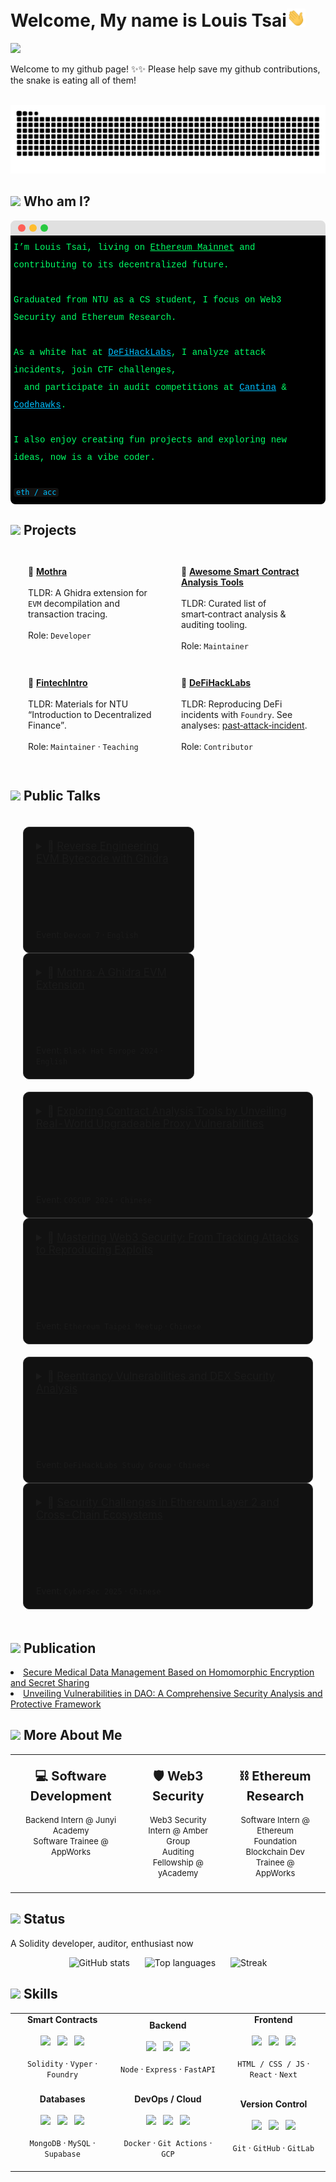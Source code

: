 <h1> Welcome, My name is Louis Tsai<img src="https://github.com/ABSphreak/ABSphreak/blob/master/gifs/Hi.gif" width="30px"></h1>
<img src="https://komarev.com/ghpvc/?username=LouisTsai-Csie&label=Profile%20views&color=0e75b6&style=flat" />

Welcome to my github page! ✨✨ Please help save my github contributions, the snake is eating all of them!

<br>
<picture>
  <source media="(prefers-color-scheme: dark)" srcset="https://raw.githubusercontent.com/LouisTsai-Csie/LouisTsai-Csie/output/github-contribution-grid-snake-dark.svg">
  <source media="(prefers-color-scheme: light)" srcset="https://raw.githubusercontent.com/LouisTsai-Csie/LouisTsai-Csie/output/github-contribution-grid-snake-dark.svg">
  <img alt="github contribution grid snake animation" src="https://raw.githubusercontent.com/LouisTsai-Csie/LouisTsai-Csie/output/github-contribution-grid-snake-dark.svg">
</picture>

<h2>
  <img src="https://github.com/7oSkaaa/7oSkaaa/blob/main/Images/about_me.gif?raw=true" width="30"> Who am I?
</h2>


<div align="center" style="max-width:780px;margin:0 auto;">
  <!-- Header bar -->
  <div style="background:#e0e0e0;padding:6px 12px;border-radius:8px 8px 0 0;display:flex;align-items:center;">
    <div style="width:12px;height:12px;background:#ff5f57;border-radius:50%;margin-right:6px;"></div>
    <div style="width:12px;height:12px;background:#ffbd2e;border-radius:50%;margin-right:6px;"></div>
    <div style="width:12px;height:12px;background:#28c940;border-radius:50%;"></div>
  </div>
  
  <!-- Body -->
  <pre style="background:#000;color:#00ff66;font-family:'Courier New',Courier,monospace;padding:5px;margin:0;border-radius:0 0 8px 8px;text-align:left;white-space:pre-wrap;line-height:2;">
I’m Louis Tsai, living on <a href="#" style="color: inherit; text-decoration: underline;">Ethereum Mainnet</a> and contributing to its decentralized future.

Graduated from NTU as a CS student, I focus on Web3 Security and Ethereum Research.

As a white hat at <a href="#" style="color:#00bfff;">DeFiHackLabs</a>, I analyze attack incidents, join CTF challenges,
  and participate in audit competitions at <a href="#" style="color:#00bfff;">Cantina</a> & <a href="#" style="color:#00bfff;">Codehawks</a>.

I also enjoy creating fun projects and exploring new ideas, now is a vibe coder.

<code style="color:#00bfff;background:#111;padding:0 4px;border-radius:4px;">eth / acc</code></pre>
</div>

<h2>
  <img src="https://github.com/7oSkaaa/7oSkaaa/blob/main/Images/about_me.gif?raw=true" width="30">
  Projects
</h2>

<table align="center" width="100%" style="border-collapse:separate; border-spacing:14px;">
  <tr>
    <td align="left" width="50%" style="vertical-align:top; padding:14px;">
      <div>
        <b>👾 <a href="https://github.com/syjcnss/Mothra">Mothra</a></b><br/><br/>
        <span>TLDR: A Ghidra extension for <code>EVM</code> decompilation and transaction tracing.</span><br/><br/>
        <span>Role: <code>Developer</code></span>
      </div>
    </td>
    <td align="left" width="50%" style="vertical-align:top; padding:14px;">
      <div>
        <b>👾 <a href="https://github.com/LouisTsai-Csie/awesome-smart-contract-analysis-tools">Awesome Smart Contract Analysis Tools</a></b><br/><br/>
        <span>TLDR: Curated list of smart‑contract analysis & auditing tooling.</span><br/><br/>
        <span>Role: <code>Maintainer</code></span>
      </div>
    </td>
  </tr>
  <tr>
    <td align="left" width="50%" style="vertical-align:top; padding:14px;">
      <div>
        <b>👾 <a href="https://github.com/FinTechIntro">FintechIntro</a></b><br/><br/>
        <span>TLDR: Materials for NTU “Introduction to Decentralized Finance”.</span><br/><br/>
        <span>Role: <code>Maintainer</code> · <code>Teaching</code></span>
      </div>
    </td>
    <td align="left" width="50%" style="vertical-align:top; padding:14px;">
      <div>
        <b>👾 <a href="https://github.com/SunWeb3Sec/DeFiHackLabs">DeFiHackLabs</a></b><br/><br/>
        <span>TLDR: Reproducing DeFi incidents with <code>Foundry</code>. See analyses: <a href="https://github.com/LouisTsai-Csie/past-attack-incident">past‑attack‑incident</a>.</span><br/><br/>
        <span>Role: <code>Contributor</code></span>
      </div>
    </td>
  </tr>
</table>


<h2>
  <img src="https://github.com/7oSkaaa/7oSkaaa/blob/main/Images/about_me.gif?raw=true" width="30">
  Public Talks
</h2>

<table width="100%" style="margin:0 auto; border-collapse:separate; border-spacing:20px;">
  <tr>
    <td width="50%" style="background-color:#111; border:1px solid #333; border-radius:10px; padding:20px; display:flex; flex-direction:column; justify-content:space-between; min-height:160px;">
      <div>
        <details>
          <summary style="font-size:1.05rem;">👾 <a href="https://speak.devcon.org/devcon7-sea/talk/GSJ8EC/">Reverse Engineering EVM Bytecode with Ghidra</a></summary>
          <br/>
          Using <code>Ghidra</code> to decompile & trace <code>EVM</code> bytecode for auditing and research.
        </details>
      </div><br/>
      <div style="margin-top:20px;">Event: <code>Devcon 7</code> · <code>English</code></div>
    </td>
    <td width="50%" style="background-color:#111; border:1px solid #333; border-radius:10px; padding:20px; display:flex; flex-direction:column; justify-content:space-between; min-height:160px;">
      <div>
        <details>
          <summary style="font-size:1.05rem;">👾 <a href="https://www.blackhat.com/eu-24/arsenal/schedule/index.html#mothra-a-ghidra-evm-extension-42227">Mothra: A Ghidra EVM Extension</a></summary>
          <br/>
          <code>Mothra</code> adds EVM disassembly, decompilation, and transaction tracing to <code>Ghidra</code>.
        </details>
      </div><br/>
      <div style="margin-top:20px;">Event: <code>Black Hat Europe 2024</code> · <code>English</code></div>
    </td>
  </tr>

  <tr>
    <td style="background-color:#111; border:1px solid #333; border-radius:10px; padding:20px; display:flex; flex-direction:column; justify-content:space-between; min-height:160px;">
      <div>
        <details>
          <summary style="font-size:1.05rem;">👾 <a href="https://coscup.org/2024/en/session/DXAPTQ">Exploring Contract Analysis Tools by Unveiling Real-World Upgradeable Proxy Vulnerabilities</a></summary>
          <br/>
          Real-world upgradeable proxy risks and <code>Foundry</code> PoCs.
        </details>
      </div><br/>
      <div style="margin-top:20px;">Event: <code>COSCUP 2024</code> · <code>Chinese</code></div>
    </td>
    <td style="background-color:#111; border:1px solid #333; border-radius:10px; padding:20px; display:flex; flex-direction:column; justify-content:space-between; min-height:160px;">
      <div>
        <details>
          <summary style="font-size:1.05rem;">👾 <a href="https://www.canva.com/design/DAGNV4nS9Co/_mtaC9X71QC0_amZPEHo9Q/edit">Mastering Web3 Security: From Tracking Attacks to Reproducing Exploits</a></summary>
          <br/>
          From attack tracking to exploit reproduction, with DEX/oracle case studies.
        </details>
      </div><br />
      <div style="margin-top:20px;">Event: <code>Ethereum Taipei Meetup</code> · <code>Chinese</code></div>
    </td>
  </tr>

  <tr>
    <td style="background-color:#111; border:1px solid #333; border-radius:10px; padding:20px; display:flex; flex-direction:column; justify-content:space-between; min-height:160px;">
      <div>
        <details>
          <summary style="font-size:1.05rem;">👾 <a href="https://www.youtube.com/watch?v=NNwcBCeNYV0">Reentrancy Vulnerabilities and DEX Security Analysis</a></summary>
          <br/>
          Modern reentrancy patterns, CEI pitfalls, and DEX edge cases.
        </details>
      </div><br/>
      <div style="margin-top:20px;">Event: <code>DeFiHackLabs Study Group</code> · <code>Chinese</code></div>
    </td>
    <td style="background-color:#111; border:1px solid #333; border-radius:10px; padding:20px; display:flex; flex-direction:column; justify-content:space-between; min-height:160px;">
      <div>
        <details>
          <summary style="font-size:1.05rem;">👾 <a href="https://cybersec.ithome.com.tw/2025/session-page/3588">Security Challenges in Ethereum Layer 2 and Cross-Chain Ecosystems</a></summary>
          <br/>
          Risks in bridges, sequencers, and cross-chain messaging layers.
        </details>
      </div><br/>
      <div style="margin-top:20px;">Event: <code>CyberSec 2025</code> · <code>Chinese</code></div>
    </td>
  </tr>
</table>


<h2> <img src = "https://github.com/7oSkaaa/7oSkaaa/blob/main/Images/about_me.gif?raw=true" width = 30px> Publication </h2>
<li> <a href="https://ieeexplore.ieee.org/document/10349130">Secure Medical Data Management Based on Homomorphic Encryption and Secret Sharing</a </li>
<li> <a href="https://www.computer.org/csdl/proceedings-article/blockchain/2023/192900a151/1U85Itfjn1K">Unveiling Vulnerabilities in DAO: A Comprehensive Security Analysis and Protective Framework</a></li>

<h2>
  <img src="https://github.com/7oSkaaa/7oSkaaa/blob/main/Images/about_me.gif?raw=true" width="30">
  More About Me
</h2>

<table align="center" style="border-collapse: collapse;">
  <tr>
    <!-- Software Development -->
    <td align="center" width="400" height="180" style="padding: 20px; vertical-align: top;">
      <span style="font-size: 20px; font-weight: bold;"><b>💻 Software Development</b></span><br><br>
      <span style="font-size: 13px;">Backend Intern @ Junyi Academy</span><br>
      <span style="font-size: 13px;">Software Trainee @ AppWorks</span>
    </td>
    <!-- Web3 Security -->
    <td align="center" width="400" height="180" style="padding: 20px; vertical-align: top;">
      <span style="font-size: 20px; font-weight: bold;"><b>🛡️ Web3 Security</b></span><br><br>
      <span style="font-size: 13px;">Web3 Security Intern @ Amber Group</span><br>
      <span style="font-size: 13px;">Auditing Fellowship @ yAcademy</span>
    </td>
    <!-- Ethereum Research -->
    <td align="center" width="400" height="180" style="padding: 20px; vertical-align: top;">
      <span style="font-size: 20px; font-weight: bold;"><b>⛓️ Ethereum Research</b></span><br><br>
      <span style="font-size: 13px;">Software Intern @ Ethereum Foundation</span><br>
      <span style="font-size: 13px;">Blockchain Dev Trainee @ AppWorks</span>
    </td>
  </tr>
</table>



<h2><img src="https://github.com/7oSkaaa/7oSkaaa/blob/main/Images/about_me.gif?raw=true" width="30"> Status</h2>
<p>A Solidity developer, auditor, enthusiast now</p>

<p align="center">
  <img height="140" src="https://github-readme-stats.vercel.app/api?username=LouisTsai-Csie&show_icons=true&theme=tokyonight&rank_icon=github&hide_border=true" alt="GitHub stats">
  <img src="data:image/gif;base64,R0lGODlhAQABAAAAACw=" width="16" height="1" alt="">
  <img height="140" src="https://github-readme-stats.vercel.app/api/top-langs/?username=LouisTsai-Csie&layout=compact&theme=tokyonight&langs_count=5&hide=html,css&hide_border=true" alt="Top languages">
  <img src="data:image/gif;base64,R0lGODlhAQABAAAAACw=" width="16" height="1" alt="">
  <img height="140" src="https://streak-stats.demolab.com?user=LouisTsai-Csie&theme=tokyonight&hide_border=true" alt="Streak">
</p>

<h2><img src="https://github.com/7oSkaaa/7oSkaaa/blob/main/Images/about_me.gif?raw=true" width="30"> Skills</h2>

<table align="center" width="100%">
  <colgroup>
    <col width="33%"><col width="34%"><col width="33%">
  </colgroup>
  <tr>
    <td align="center">
      <b>Smart Contracts</b><br/><br/>
      <img src="https://cdn.jsdelivr.net/gh/devicons/devicon/icons/solidity/solidity-original.svg" height="28" />
      &nbsp;&nbsp;<img src="https://cdn.jsdelivr.net/gh/devicons/devicon/icons/python/python-original.svg" height="28" />
      &nbsp;&nbsp;<img src="https://cdn.jsdelivr.net/gh/devicons/devicon/icons/javascript/javascript-original.svg" height="28" />
      <br/><br/><code>Solidity</code> · <code>Vyper</code> · <code>Foundry</code><br/><br/>
    </td>
    <td align="center">
      <b>Backend</b><br/><br/>
      <img src="https://cdn.jsdelivr.net/gh/devicons/devicon/icons/nodejs/nodejs-original.svg" height="28" />
      &nbsp;&nbsp;<img src="https://cdn.jsdelivr.net/gh/devicons/devicon/icons/express/express-original.svg" height="28" />
      &nbsp;&nbsp;<img src="https://cdn.jsdelivr.net/gh/devicons/devicon/icons/python/python-original.svg" height="28" />
      <br/><br/><code>Node</code> · <code>Express</code> · <code>FastAPI</code><br/><br/>
    </td>
    <td align="center">
      <b>Frontend</b><br/><br/>
      <img src="https://cdn.jsdelivr.net/gh/devicons/devicon/icons/react/react-original.svg" height="28" />
      &nbsp;&nbsp;<img src="https://cdn.jsdelivr.net/gh/devicons/devicon/icons/nextjs/nextjs-original.svg" height="28" />
      &nbsp;&nbsp;<img src="https://cdn.jsdelivr.net/gh/devicons/devicon/icons/chakraui/chakraui-original.svg" height="28" />
      <br/><br/><code>HTML / CSS / JS</code> · <code>React</code> · <code>Next</code><br/><br/>
    </td>
  </tr>
  <tr>
    <td align="center">
      <b>Databases</b><br/><br/>
      <img src="https://cdn.jsdelivr.net/gh/devicons/devicon/icons/mongodb/mongodb-original.svg" height="28" />
      &nbsp;&nbsp;<img src="https://cdn.jsdelivr.net/gh/devicons/devicon/icons/mysql/mysql-original.svg" height="28" />
      &nbsp;&nbsp;<img src="https://raw.githubusercontent.com/simple-icons/simple-icons/develop/icons/supabase.svg" height="28" />
      <br/><br/><code>MongoDB</code> · <code>MySQL</code> · <code>Supabase</code><br/><br/>
    </td>
    <td align="center">
      <b>DevOps / Cloud</b><br/><br/>
      <img src="https://cdn.jsdelivr.net/gh/devicons/devicon/icons/docker/docker-original.svg" height="28" />
      &nbsp;&nbsp;<img src="https://cdn.jsdelivr.net/gh/devicons/devicon/icons/kubernetes/kubernetes-plain.svg" height="28" />
      &nbsp;&nbsp;<img src="https://cdn.jsdelivr.net/gh/devicons/devicon/icons/nginx/nginx-original.svg" height="28" />
      <br/><br/><code>Docker</code> · <code>Git Actions</code> · <code>GCP</code><br/><br/>
    </td>
    <td align="center">
      <b>Version Control</b><br/><br/>
      <img src="https://cdn.jsdelivr.net/gh/devicons/devicon/icons/git/git-original.svg" height="28" />
      &nbsp;&nbsp;<img src="https://cdn.jsdelivr.net/gh/devicons/devicon/icons/github/github-original.svg" height="28" />
      &nbsp;&nbsp;<img src="https://cdn.jsdelivr.net/gh/devicons/devicon/icons/gitlab/gitlab-original.svg" height="28" />
      <br/><br/><code>Git</code> · <code>GitHub</code> · <code>GitLab</code><br/><br/>
    </td>
  </tr>
</table>
